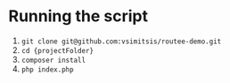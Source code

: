 # Running the script

1) `git clone git@github.com:vsimitsis/routee-demo.git`
2) `cd {projectFolder}`
3) `composer install`
4) `php index.php`
